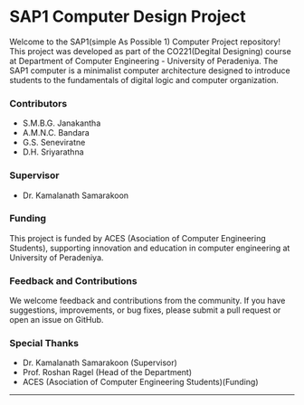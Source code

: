 # SAP1 Computer Design Project


Welcome to the SAP1(simple As Possible 1) Computer Project repository! This project was developed as part of the CO221(Degital Designing) course at Department of Computer Engineering - University of Peradeniya. The SAP1 computer is a minimalist computer architecture designed to introduce students to the fundamentals of digital logic and computer organization.

### Contributors
- S.M.B.G. Janakantha
- A.M.N.C. Bandara
- G.S. Seneviratne
- D.H. Sriyarathna

### Supervisor
- Dr. Kamalanath Samarakoon

### Funding
This project is funded by ACES (Asociation of Computer Engineering Students), supporting innovation and education in computer engineering at University of Peradeniya.

### Feedback and Contributions
We welcome feedback and contributions from the community. If you have suggestions, improvements, or bug fixes, please submit a pull request or open an issue on GitHub.

### Special Thanks
- Dr. Kamalanath Samarakoon (Supervisor)
- Prof. Roshan Ragel (Head of the Department)
- ACES (Asociation of Computer Engineering Students)(Funding)
---
